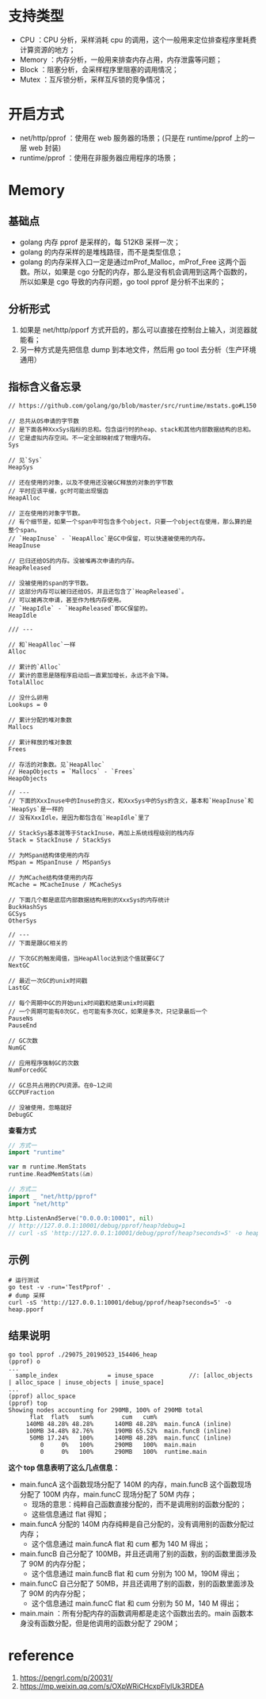 # 支持类型
* CPU ：CPU 分析，采样消耗 cpu 的调用，这个一般用来定位排查程序里耗费计算资源的地方；
* Memory ：内存分析，一般用来排查内存占用，内存泄露等问题；
* Block ：阻塞分析，会采样程序里阻塞的调用情况；
* Mutex ：互斥锁分析，采样互斥锁的竞争情况；

# 开启方式
* net/http/pprof ：使用在 web 服务器的场景；(只是在 runtime/pprof 上的一层 web 封装)
* runtime/pprof  ：使用在非服务器应用程序的场景；

# Memory

## 基础点
* golang 内存 pprof 是采样的，每 512KB 采样一次；
* golang 的内存采样的是堆栈路径，而不是类型信息；
* golang 的内存采样入口一定是通过mProf_Malloc，mProf_Free 这两个函数。所以，如果是 cgo 分配的内存，那么是没有机会调用到这两个函数的，所以如果是 cgo 导致的内存问题，go tool pprof 是分析不出来的；

## 分析形式
1. 如果是 net/http/pporf 方式开启的，那么可以直接在控制台上输入，浏览器就能看；
2. 另一种方式是先把信息 dump 到本地文件，然后用 go tool 去分析（生产环境通用）

## 指标含义备忘录
```shell
// https://github.com/golang/go/blob/master/src/runtime/mstats.go#L150

// 总共从OS申请的字节数
// 是下面各种XxxSys指标的总和。包含运行时的heap、stack和其他内部数据结构的总和。
// 它是虚拟内存空间。不一定全部映射成了物理内存。
Sys

// 见`Sys`
HeapSys

// 还在使用的对象，以及不使用还没被GC释放的对象的字节数
// 平时应该平缓，gc时可能出现锯齿
HeapAlloc

// 正在使用的对象字节数。
// 有个细节是，如果一个span中可包含多个object，只要一个object在使用，那么算的是整个span。
// `HeapInuse` - `HeapAlloc`是GC中保留，可以快速被使用的内存。
HeapInuse

// 已归还给OS的内存。没被堆再次申请的内存。
HeapReleased

// 没被使用的span的字节数。
// 这部分内存可以被归还给OS，并且还包含了`HeapReleased`。
// 可以被再次申请，甚至作为栈内存使用。
// `HeapIdle` - `HeapReleased`即GC保留的。
HeapIdle

/// ---

// 和`HeapAlloc`一样
Alloc

// 累计的`Alloc`
// 累计的意思是随程序启动后一直累加增长，永远不会下降。
TotalAlloc

// 没什么卵用
Lookups = 0

// 累计分配的堆对象数
Mallocs

// 累计释放的堆对象数
Frees

// 存活的对象数。见`HeapAlloc`
// HeapObjects = `Mallocs` - `Frees`
HeapObjects

// ---
// 下面的XxxInuse中的Inuse的含义，和XxxSys中的Sys的含义，基本和`HeapInuse`和`HeapSys`是一样的
// 没有XxxIdle，是因为都包含在`HeapIdle`里了

// StackSys基本就等于StackInuse，再加上系统线程级别的栈内存
Stack = StackInuse / StackSys

// 为MSpan结构体使用的内存
MSpan = MSpanInuse / MSpanSys

// 为MCache结构体使用的内存
MCache = MCacheInuse / MCacheSys

// 下面几个都是底层内部数据结构用到的XxxSys的内存统计
BuckHashSys
GCSys
OtherSys

// ---
// 下面是跟GC相关的

// 下次GC的触发阈值，当HeapAlloc达到这个值就要GC了
NextGC

// 最近一次GC的unix时间戳
LastGC

// 每个周期中GC的开始unix时间戳和结束unix时间戳
// 一个周期可能有0次GC，也可能有多次GC，如果是多次，只记录最后一个
PauseNs
PauseEnd

// GC次数
NumGC

// 应用程序强制GC的次数
NumForcedGC

// GC总共占用的CPU资源。在0~1之间
GCCPUFraction

// 没被使用，忽略就好 
DebugGC

```

**查看方式**
```go
// 方式一
import "runtime"

var m runtime.MemStats
runtime.ReadMemStats(&m)
    
// 方式二
import _ "net/http/pprof"
import "net/http"
    
http.ListenAndServe("0.0.0.0:10001", nil)
// http://127.0.0.1:10001/debug/pprof/heap?debug=1
// curl -sS 'http://127.0.0.1:10001/debug/pprof/heap?seconds=5' -o heap.pporf
```

## 示例
```shell
# 运行测试
go test -v -run='TestPprof' .
# dump 采样
curl -sS 'http://127.0.0.1:10001/debug/pprof/heap?seconds=5' -o heap.pporf
```

## 结果说明
```shell
go tool pprof ./29075_20190523_154406_heap
(pprof) o              
...          
  sample_index              = inuse_space          //: [alloc_objects | alloc_space | inuse_objects | inuse_space]
...       
(pprof) alloc_space
(pprof) top
Showing nodes accounting for 290MB, 100% of 290MB total
      flat  flat%   sum%        cum   cum%
     140MB 48.28% 48.28%      140MB 48.28%  main.funcA (inline)
     100MB 34.48% 82.76%      190MB 65.52%  main.funcB (inline)
      50MB 17.24%   100%      140MB 48.28%  main.funcC (inline)
         0     0%   100%      290MB   100%  main.main
         0     0%   100%      290MB   100%  runtime.main
```

**这个 top 信息表明了这么几点信息：**
* main.funcA  这个函数现场分配了 140M 的内存，main.funcB 这个函数现场分配了 100M 内存，main.funcC 现场分配了 50M 内存；
  * 现场的意思：纯粹自己函数直接分配的，而不是调用别的函数分配的； 
  * 这些信息通过 flat 得知；
* main.funcA  分配的 140M 内存纯粹是自己分配的，没有调用别的函数分配过内存；
  * 这个信息通过 main.funcA flat 和 cum 都为 140 M 得出；
* main.funcB  自己分配了 100MB，并且还调用了别的函数，别的函数里面涉及了 90M 的内存分配；
  * 这个信息通过 main.funcB flat 和 cum 分别为 100 M，190M 得出；
* main.funcC  自己分配了 50MB，并且还调用了别的函数，别的函数里面涉及了 90M 的内存分配；
  * 这个信息通过 main.funcC flat 和 cum 分别为 50 M，140 M 得出；
* main.main ：所有分配内存的函数调用都是走这个函数出去的。main 函数本身没有函数分配，但是他调用的函数分配了 290M；


# reference
1. https://pengrl.com/p/20031/
2. https://mp.weixin.qq.com/s/OXpWRiCHcxpFlylUk3RDEA